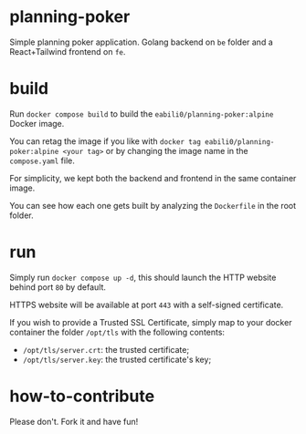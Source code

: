 # planning-poker

Simple planning poker application. Golang backend on `be` folder and a React+Tailwind frontend on `fe`.

# build

Run `docker compose build` to build the `eabili0/planning-poker:alpine` Docker image. 

You can retag the image if you like with `docker tag eabili0/planning-poker:alpine <your tag>` or by changing the image name in the `compose.yaml` file.

For simplicity, we kept both the backend and frontend in the same container image. 

You can see how each one gets built by analyzing the `Dockerfile` in the root folder.

# run

Simply run `docker compose up -d`, this should launch the HTTP website behind port `80` by default.

HTTPS website will be available at port `443` with a self-signed certificate. 

If you wish to provide a Trusted SSL Certificate, simply map to your docker container the folder `/opt/tls` with the following contents:

- `/opt/tls/server.crt`: the trusted certificate;
- `/opt/tls/server.key`: the trusted certificate's key;

# how-to-contribute

Please don't. Fork it and have fun!